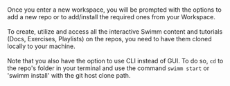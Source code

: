 </br>

Once you enter a new workspace, you will be prompted with the options to add a new repo or to add/install the required ones from your Workspace.
</br></br>
To create, utilize and access all the interactive Swimm content and tutorials (Docs, Exercises, Playlists) on the repos, you need to have them cloned locally to your machine.
</br></br>
Note that you also have the option to use CLI instead of GUI. To do so, `cd` to the repo's folder in your terminal and use the command `swimm start` or 'swimm install' with the git host clone path.
</br></br>
